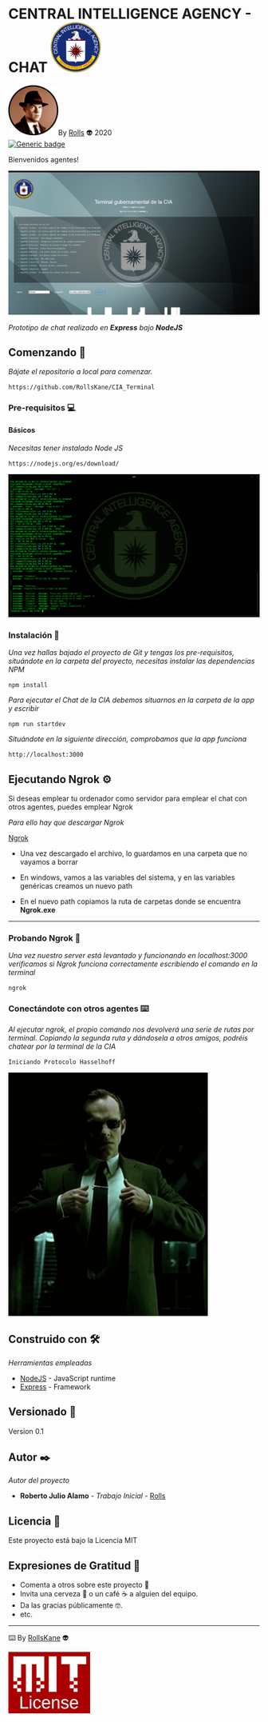 # CENTRAL INTELLIGENCE AGENCY - CHAT <img src="./public/images/Escudo.png" alt="drawing" style="width:100px;"/>

<a href="https://github.com/RollsKane"><img src="./public/images/documentation/Rolls.png" alt="drawing" style="width:100px;"/></a>By <a href="https://github.com/RollsKane">Rolls</a> :alien: 2020  
[![Generic badge](https://img.shields.io/badge/CIA-project-blue.svg)](https://shields.io/)

Bienvenidos agentes!

![alt text](./public/images/documentation/Screenshot001.jpg)

_Prototipo de chat realizado en **Express** bajo **NodeJS**_

## Comenzando 🚀

_Bájate el repositorio a local para comenzar._

```
https://github.com/RollsKane/CIA_Terminal
```

### Pre-requisitos :computer:

#### Básicos

_Necesitas tener instalado Node JS_

```
https://nodejs.org/es/download/
```

![alt text](./public/images/documentation/Screenshot002.jpg)

### Instalación :floppy_disk:

_Una vez hallas bajado el proyecto de Git y tengas los pre-requisitos, situándote en la carpeta del proyecto, necesitas instalar las dependencias NPM_

```
npm install
```

_Para ejecutar el Chat de la CIA debemos situarnos en la carpeta de la app y escribir_

```
npm run startdev
```

_Situándote en la siguiente dirección, comprobamos que la app funciona_

```
http://localhost:3000
```

## Ejecutando Ngrok ⚙️

Si deseas emplear tu ordenador como servidor para emplear el chat con otros agentes, puedes emplear Ngrok

_Para ello hay que descargar Ngrok_

[Ngrok](https://bin.equinox.io/c/4VmDzA7iaHb/ngrok-stable-windows-amd64.zip)

- Una vez descargado el archivo, lo guardamos en una carpeta que no vayamos a borrar

- En windows, vamos a las variables del sistema, y en las variables genéricas creamos un nuevo path

- En el nuevo path copiamos la ruta de carpetas donde se encuentra **Ngrok.exe**

---

### Probando Ngrok 🔩

_Una vez nuestro server está levantado y funcionando en localhost:3000_
_verificamos si Ngrok funciona correctamente escribiendo el comando en la terminal_

```
ngrok
```

### Conectándote con otros agentes ⌨️

_Al ejecutar ngrok, el propio comando nos devolverá una serie de rutas por terminal. Copiando la segunda ruta y dándosela a otros amigos, podréis chatear por la terminal de la CIA_

```
Iniciando Protocolo Hasselhoff
```

<img src="./public/images/documentation/neck.gif" alt="drawing" style="width:400px;"/>

## Construido con 🛠️

_Herramientas empleadas_

- [NodeJS](https://nodejs.org/en/) - JavaScript runtime
- [Express](https://rometools.github.io/rome/) - Framework

## Versionado 📌

Version 0.1

## Autor ✒️

_Autor del proyecto_

- **Roberto Julio Alamo** - _Trabajo Inicial_ - [Rolls](https://github.com/RollsKane)

## Licencia 📄

Este proyecto está bajo la Licencia MIT

## Expresiones de Gratitud 🎁

- Comenta a otros sobre este proyecto 📢
- Invita una cerveza 🍺 o un café ☕ a alguien del equipo.
- Da las gracias públicamente 🤓.
- etc.

---

⌨️ By [RollsKane](https://github.com/RollsKane) :alien:

![alt text](./public/images/documentation/MIT.png)
